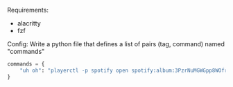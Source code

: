 
Requirements:
- alacritty
- fzf


Config:
Write a python file that defines a list of pairs (tag, command) named "commands"

```python
commands = {
    "uh oh": "playerctl -p spotify open spotify:album:3PzrNuMGWGpp8WOfrmpkaU"
}
```
